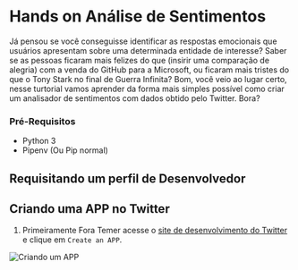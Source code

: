 # Hands on Análise de Sentimentos

Já pensou se você conseguisse identificar as respostas emocionais que usuários apresentam sobre uma determinada entidade de interesse? Saber se as pessoas ficaram mais felizes do que (insirir uma comparação de alegria) com a venda do GitHub para a Microsoft, ou ficaram mais tristes do que o Tony Stark no final de Guerra Infinita? Bom, você veio ao lugar certo, nesse turtorial vamos aprender da forma mais simples possível como criar um analisador de sentimentos com dados obtido pelo Twitter. Bora?

### Pré-Requisitos

- Python 3
- Pipenv (Ou Pip normal)

## Requisitando um perfil de Desenvolvedor

## Criando uma APP no Twitter

1. Primeiramente Fora Temer acesse o [site de desenvolvimento do Twitter](https://developer.twitter.com/en/apps) e clique em `Create an APP`.

![Criando um APP](https://github.com/betinacosta/handson-sentiment-analysis/blob/master/images/craindo-app.png)